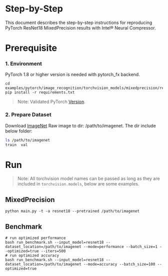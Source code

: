 Step-by-Step
============

This document describes the step-by-step instructions for reproducing PyTorch ResNet18 MixedPrecision results with Intel® Neural Compressor.

# Prerequisite

### 1. Environment

PyTorch 1.8 or higher version is needed with pytorch_fx backend.

```Shell
cd examples/pytorch/image_recognition/torchvision_models/mixedprecision/resnet18
pip install -r requirements.txt
```
> Note: Validated PyTorch [Version](/docs/source/installation_guide.md#validated-software-environment).

### 2. Prepare Dataset

Download [ImageNet](http://www.image-net.org/) Raw image to dir: /path/to/imagenet.  The dir include below folder:

```bash
ls /path/to/imagenet
train  val
```

# Run

> Note: All torchvision model names can be passed as long as they are included in `torchvision.models`, below are some examples.

## MixedPrecision
```Shell
python main.py -t -a resnet18 --pretrained /path/to/imagenet
```

## Benchmark
```Shell
# run optimized performance
bash run_benchmark.sh --input_model=resnet18 --dataset_location=/path/to/imagenet --mode=performance --batch_size=1 --optimized=true --iters=500
# run optimized accuracy
bash run_benchmark.sh --input_model=resnet18 --dataset_location=/path/to/imagenet --mode=accuracy --batch_size=100 --optimized=true
```





